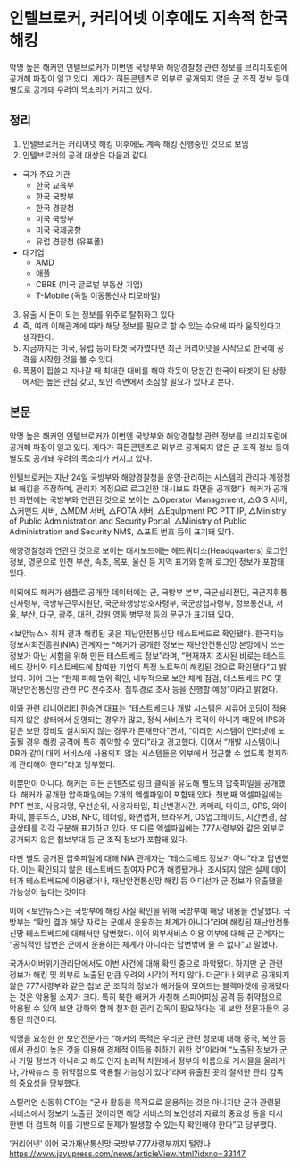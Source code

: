 # 인텔브로커, 커리어넷 이후에도 지속적 한국 해킹
악명 높은 해커인 인텔브로커가 이번엔 국방부와 해양경찰청 관련 정보를 브리치포럼에 공개해 파장이 일고 있다. 게다가 히든콘텐츠로 외부로 공개되지 않은 군 조직 정보 등이 별도로 공개돼 우려의 목소리가 커지고 있다.

## 정리
1. 인텔브로커는 커리어넷 해킹 이후에도 계속 해킹 진행중인 것으로 보임
2. 인텔브로커의 공격 대상은 다음과 같다.
- 국가 주요 기관
    - 한국 교육부
    - 한국 국방부
    - 한국 경찰청
    - 미국 국방부
    - 미국 국제공항
    - 유럽 경찰청 (유포폴)
- 대기업
    - AMD
    - 애플
    - CBRE (미국 글로벌 부동산 기업)
    - T-Mobile (독일 이동통신사 티모바일)
3. 유출 시 돈이 되는 정보를 위주로 탈취하고 있다
4. 즉, 여러 이해관계에 따라 해당 정보를 필요로 할 수 있는 수요에 따라 움직인다고 생각한다.
5. 지금까지는 미국, 유럽 등이 타겟 국가였다면 최근 커리어넷을 시작으로 한국에 공격을 시작한 것을 볼 수 있다.
6. 폭풍이 휩쓸고 지나갈 때 최대한 대비를 해야 하듯이 당분간 한국이 타겟이 된 상황에서는 높은 관심 갖고, 보안 측면에서 조심할 필요가 있다고 본다.


## 본문
악명 높은 해커인 인텔브로커가 이번엔 국방부와 해양경찰청 관련 정보를 브리치포럼에 공개해 파장이 일고 있다. 게다가 히든콘텐츠로 외부로 공개되지 않은 군 조직 정보 등이 별도로 공개돼 우려의 목소리가 커지고 있다.

인텔브로커는 지난 24일 국방부와 해양경찰청을 운영·관리하는 시스템의 관리자 계정정보 해킹을 주장하며, 관리자 계정으로 로그인한 대시보드 화면을 공개했다. 해커가 공개한 화면에는 국방부와 연관된 것으로 보이는 △Operator Management, △GIS 서버, △커맨드 서버, △MDM 서버, △FOTA 서버, △Equlpment PC PTT IP, △Ministry of Public Administration and Security Portal, △Ministry of Public Administration and Security NMS, △포트 번호 등이 표기돼 있다.

해양경찰청과 연관된 것으로 보이는 대시보드에는 헤드쿼터스(Headquarters) 로그인 정보, 영문으로 인천 부산, 속초, 목포, 울산 등 지역 표기와 함께 로그인 정보가 포함돼 있다.

이외에도 해커가 샘플로 공개한 데이터에는 군, 국방부 본부, 국군심리전단, 국군지휘통신사령부, 국방부근무지원단, 국군화생방방호사령부, 국군방첩사령부, 정보통신대, 서울, 부산, 대구, 광주, 대전, 강원 영동 병무청 등의 문구가 표기돼 있다.

<보안뉴스> 취재 결과 해킹된 곳은 재난안전통신망 테스트베드로 확인됐다. 한국지능정보사회진흥원(NIA) 관계자는 “해커가 공개한 정보는 재난안전통신망 본망에서 쓰는 정보가 아닌 시험을 위해 만든 테스트베드 정보”라며, “현재까지 조사된 바로는 테스트베드 장비와 테스트베드에 참여한 기업의 특정 노트북이 해킹된 것으로 확인됐다”고 밝혔다. 이어 그는 “현재 피해 범위 확인, 내부적으로 보안 체계 점검, 테스트베드 PC 및 재난안전통신망 관련 PC 전수조사, 침투경로 조사 등을 진행할 예정”이라고 밝혔다.

이와 관련 리니어리티 한승연 대표는 “테스트베드나 개발 시스템은 시큐어 코딩이 적용되지 않은 상태에서 운영되는 경우가 많고, 정식 서비스가 목적이 아니기 때문에 IPS와 같은 보안 장비도 설치되지 않는 경우가 존재한다”면서, “이러한 시스템이 인터넷에 노출될 경우 해킹 공격에 특히 취약할 수 있다”라고 경고했다. 이어서 “개발 시스템이나 DR과 같이 대외 서비스에 사용되지 않는 시스템들은 외부에서 접근할 수 없도록 철저하게 관리해야 한다”라고 당부했다.

이뿐만이 아니다. 해커는 히든 콘텐츠로 링크 클릭을 유도해 별도의 압축파일을 공개했다. 해커가 공개한 압축파일에는 2개의 엑셀파일이 포함돼 있다. 첫번째 엑셀파일에는 PPT 번호, 사용자명, 우선순위, 사용자타입, 최신변경시간, 카메라, 마이크, GPS, 와이파이, 블루투스, USB, NFC, 테더링, 화면캡처, 브라우저, OS업그레이드, 시간변경, 잠금상태를 각각 구분해 표기하고 있다. 또 다른 엑셀파일에는 777사령부와 같은 외부로 공개되지 않은 첩보부대 등 군 조직 정보가 포함돼 있다.

다만 별도 공개된 압축파일에 대해 NIA 관계자는 “테스트베드 정보가 아니”라고 답변했다. 이는 확인되지 않은 테스트베드 참여자 PC가 해킹됐거나, 조사되지 않은 실제 데이터가 테스트베드에 이용됐거나, 재난안전통신망 해킹 등 어디선가 군 정보가 유출됐을 가능성이 높다는 것이다.

이에 <보안뉴스>는 국방부에 해킹 사실 확인을 위해 국방부에 해당 내용을 전달했다. 국방부는 “확인 결과 해당 자료는 군에서 운용하는 체계가 아니다”라며 해킹된 재난안전통신망 테스트베드에 대해서만 답변했다. 이어 외부서비스 이용 여부에 대해 군 관계자는 “공식적인 답변은 군에서 운용하는 체계가 아니라는 답변밖에 줄 수 없다”고 말했다.

국가사이버위기관리단에서도 이번 사건에 대해 확인 중으로 파악됐다. 하지만 군 관련 정보가 해킹 및 외부로 노출된 만큼 우려의 시각이 적지 않다. 더군다나 외부로 공개되지 않은 777사령부와 같은 첩보 군 조직의 정보가 해커들이 모여드는 블랙마켓에 공개됐다는 것은 악용될 소지가 크다. 특히 북한 해커가 사칭해 스피어피싱 공격 등 취약점으로 악용될 수 있어 보안 강화와 함께 철저한 관리 감독이 필요하다는 게 보안 전문가들의 공통된 의견이다.

익명을 요청한 한 보안전문가는 “해커의 목적은 우리군 관련 정보에 대해 중국, 북한 등에서 관심이 높은 것을 이용해 경제적 이득을 취하기 위한 것”이라며 “노출된 정보가 군사 기밀 정보가 아니라고 해도 인지 심리적 차원에서 정부의 이름으로 게시물을 올리거나, 가짜뉴스 등 취약점으로 악용될 가능성이 있다”라며 유출된 곳의 철저한 관리 감독의 중요성을 당부했다.

스틸리언 신동휘 CTO는 “군사 활동을 목적으로 운용하는 것은 아니지만 군과 관련된 서비스에서 정보가 노출된 것이라면 해당 서비스의 보안성과 자료의 중요성 등을 다시 한번 더 검토해 이를 기반으로 문제가 발생할 수 있는지 확인해야 한다”고 당부했다.

‘커리어넷’ 이어 국가재난통신망·국방부·777사령부까지 털렸나   
https://www.jayupress.com/news/articleView.html?idxno=33147